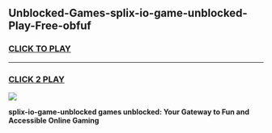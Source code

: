 
## Unblocked-Games-splix-io-game-unblocked-Play-Free-obfuf
<h3>
<a href="https://premium76.site?title=splix-io-game-unblocked&ref=22A">CLICK TO PLAY</a></h3>
<hr>

<h3>
<a href="https://premium76.site?title=splix-io-game-unblocked&ref=22A">CLICK 2 PLAY</a>
  
</h3>

<a href="https://premium76.site?title=splix-io-game-unblocked&ref=22A"><img src="https://clearcache.store/games.png"></a>


**splix-io-game-unblocked games unblocked: Your Gateway to Fun and Accessible Online Gaming**

